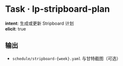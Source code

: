 # Task · lp-stripboard-plan

**intent**: 生成或更新 Stripboard 计划  
**elicit**: true

## 输出

- `schedule/stripboard-{week}.yaml` 与甘特截图（可选）
